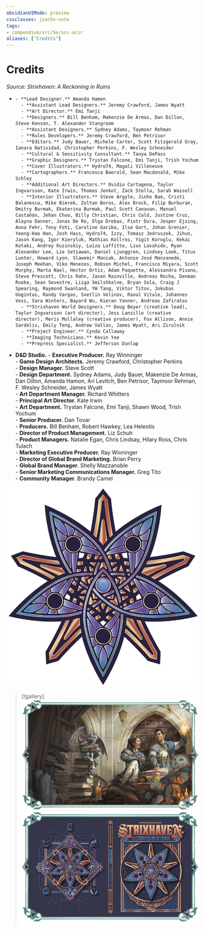 ```yaml
---
obsidianUIMode: preview
cssclasses: json5e-note
tags:
- compendium/src/5e/scc-arir
aliases: ["Credits"]
---
```

# Credits
*Source: Strixhaven: A Reckoning in Ruins* 

-     - **Lead Designer.** Amanda Hamon    
        - **Assistant Lead Designers.** Jeremy Crawford, James Wyatt    
        - **Art Director.** Emi Tanji    
        - **Designers.** Bill Benham, Makenzie De Armas, Dan Dillon, Steve Kenson, T. Alexander Stangroom    
        - **Assistant Designers.** Sydney Adams, Taymoor Rehman    
        - **Rules Developers.** Jeremy Crawford, Ben Petrisor    
        - **Editors.** Judy Bauer, Michele Carter, Scott Fitzgerald Gray, Ianara Natividad, Christopher Perkins, F. Wesley Schneider    
        - **Cultural & Sensitivity Consultant.** Tanya DePass    
        - **Graphic Designers.** Trystan Falcone, Emi Tanji, Trish Yochum    
        - **Cover Illustrators.** Hydro74, Magali Villeneuve    
        - **Cartographers.** Francesca Baerald, Sean Macdonald, Mike Schley    
        - **Additional Art Directors.** Ovidio Cartagena, Taylor Ingvarsson, Kate Irwin, Thomas Jenkot, Zack Stella, Sarah Wassell    
        - **Interior Illustrators.** Steve Argyle, Jinho Bae, Cristi Balanescu, Mike Bierek, Zoltan Boros, Alex Brock, Filip Burburan, Dmitry Burmak, Ekaterina Burmak, Paul Scott Canavan, Manuel Castañón, Jehan Choo, Billy Christian, Chris Cold, Justine Cruz, Alayna Danner, Jonas De Ro, Olga Drebas, Piotr Dura, Jesper Ejsing, Anna Fehr, Tony Foti, Caroline Gariba, Ilse Gort, Johan Grenier, Yeong-Hao Han, Josh Hass, Hydro74, Izzy, Tomasz Jedruszek, Jihun, Jason Kang, Igor Kieryluk, Mathias Kollros, Yigit Koroglu, Kekai Kotaki, Andrey Kuzinskiy, Luiza Laffitte, Lius Lasahido, Ryan Alexander Lee, Lie Setiawan, Daniel Ljunggren, Lindsey Look, Titus Lunter, Howard Lyon, Slawomir Maniak, Antonio José Manzanedo, Joseph Meehan, Viko Menezes, Robson Michel, Francisco Miyara, Scott Murphy, Marta Nael, Hector Ortiz, Adam Paquette, Alessandra Pisano, Steve Prescott, Chris Rahn, Jason Rainville, Andreas Rocha, Denman Rooke, Sean Sevestre, Liiga Smilshkalne, Bryan Sola, Craig J Spearing, Raymond Swanland, YW Tang, Viktor Titov, Jokubas Uogintas, Randy Vargas, Svetlin Velinov, Raoul Vitale, Johannes Voss, Sara Winters, Bayard Wu, Kieran Yanner, Andreas Zafiratos    
        - **Strixhaven World Designers.** Doug Beyer (creative lead), Taylor Ingvarsson (art director), Jess Lanzillo (creative director), Meris Mullaley (creative producer), Fox Allison, Annie Sardelis, Emily Teng, Andrew Vallas, James Wyatt, Ari Zirulnik    
        - **Project Engineer.** Cynda Callaway    
        - **Imaging Technicians.** Kevin Yee    
        - **Prepress Specialist.** Jefferson Dunlap    
- **D&D Studio.**     - **Executive Producer.** Ray Winninger    
        - **Game Design Architects.** Jeremy Crawford, Christopher Perkins    
        - **Design Manager.** Steve Scott    
        - **Design Department.** Sydney Adams, Judy Bauer, Makenzie De Armas, Dan Dillon, Amanda Hamon, Ari Levitch, Ben Petrisor, Taymoor Rehman, F. Wesley Schneider, James Wyatt    
        - **Art Department Manager.** Richard Whitters    
        - **Principal Art Director.** Kate Irwin    
        - **Art Department.** Trystan Falcone, Emi Tanji, Shawn Wood, Trish Yochum    
        - **Senior Producer.** Dan Tovar    
        - **Producers.** Bill Benham, Robert Hawkey, Lea Heleotis    
        - **Director of Product Management.** Liz Schuh    
        - **Product Managers.** Natalie Egan, Chris Lindsay, Hilary Ross, Chris Tulach    
        - **Marketing Executive Producer.** Ray Winninger    
        - **Director of Global Brand Marketing.** Brian Perry    
        - **Global Brand Manager.** Shelly Mazzanoble    
        - **Senior Marketing Communications Manager.** Greg Tito    
        - **Community Manager.** Brandy Camel    

![](https://raw.githubusercontent.com/5etools-mirror-3/5etools-img/main/book/SCC/credits.webp#center)

> [!gallery]
> ![On the Cover: Three Strixh...](https://raw.githubusercontent.com/5etools-mirror-3/5etools-img/main/book/SCC/credits2.webp#gallery "On the Cover: Three Strixhaven students find distractions from their studies in Magali Villeneuve's cover illustration. On the back, a harried Biblioplex assistant tries to tidy the mess.")
> ![On the Alt-Cover: Hydro74 ...](https://raw.githubusercontent.com/5etools-mirror-3/5etools-img/main/book/SCC/credits3.webp#gallery "On the Alt-Cover: Hydro74 shows off the Strixhaven star, a symbol of unity and magical fellowship. The sigils of each of Strixhaven's five colleges adorn the back cover.")